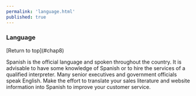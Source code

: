 ```yaml
--- 
permalink: 'language.html' 
published: true 
---
```

<h3 id="language">Language</h3> [Return to top](#chap8)

Spanish is the official language and spoken throughout the country. It is advisable to have some knowledge of Spanish or to hire the services of a qualified interpreter. Many senior executives and government officials speak English. Make the effort to translate your sales literature and website information into Spanish to improve your customer service.

